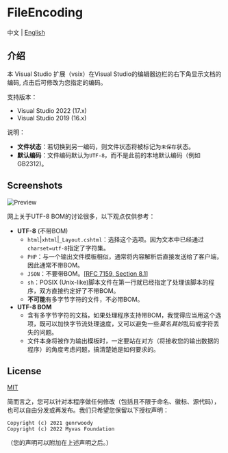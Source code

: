 # FileEncoding

中文 | [English](./README.md)

## 介绍
本 Visual Studio 扩展（vsix）在Visual Studio的编辑器边栏的右下角显示文档的编码, 点击后可修改为您指定的编码。

支持版本：
- Visual Studio 2022 (17.x)
- Visual Studio 2019 (16.x)

说明：
- **文件状态**：若切换到另一编码，则文件状态将被标记为`未保存`状态。
- **默认编码**：文件编码默认为`UTF-8`，而不是此前的本地默认编码（例如GB2312)。

## Screenshots

![Preview](docs/screenshots/Preview.png?raw=true "Preview")

网上关于UTF-8 BOM的讨论很多，以下观点仅供参考：
- **UTF-8** (不带BOM)
    - `html`|`xhtml`|`_Layout.cshtml`：选择这个选项。因为文本中已经通过`charset=utf-8`指定了字符集。
    - `PHP`：与一个输出文件模板相似，通常将内容解析后直接发送给了客户端，因此通常不带BOM。
    - `JSON`：不要带BOM。[[RFC 7159, Section 8.1]](https://www.rfc-editor.org/rfc/rfc7159#section-8.1)
    - `sh`：POSIX (Unix-like)脚本文件在第一行就已经指定了处理该脚本的程序，双方直接约定好了不带BOM。
    - **不可能**有多字节字符的文件，不必带BOM。
- **UTF-8 BOM**
    - 含有多字节字符的文档，如果处理程序支持带BOM，我觉得应当用这个选项，既可以加快字节流处理速度，又可以避免一些*莫名其妙*乱码或字符丢失的问题。
    - 文件本身将被作为输出模板时，一定要站在对方（将接收您的输出数据的程序）的角度考虑问题，搞清楚她是如何要求的。

## License
[MIT](LICENSE.txt)

简而言之，您可以针对本程序做任何修改（包括且不限于命名、徽标、源代码），也可以自由分发或再发布。我们只希望您保留以下授权声明：
```
Copyright (c) 2021 genrwoody
Copyright (c) 2022 Myvas Foundation
```
（您的声明可以附加在上述声明之后。）
